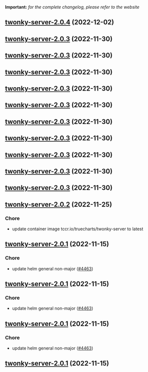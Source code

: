 **Important:**
*for the complete changelog, please refer to the website*




## [twonky-server-2.0.4](https://github.com/truecharts/charts/compare/twonky-server-2.0.3...twonky-server-2.0.4) (2022-12-02)




## [twonky-server-2.0.3](https://github.com/truecharts/charts/compare/twonky-server-2.0.2...twonky-server-2.0.3) (2022-11-30)




## [twonky-server-2.0.3](https://github.com/truecharts/charts/compare/twonky-server-2.0.2...twonky-server-2.0.3) (2022-11-30)




## [twonky-server-2.0.3](https://github.com/truecharts/charts/compare/twonky-server-2.0.2...twonky-server-2.0.3) (2022-11-30)




## [twonky-server-2.0.3](https://github.com/truecharts/charts/compare/twonky-server-2.0.2...twonky-server-2.0.3) (2022-11-30)




## [twonky-server-2.0.3](https://github.com/truecharts/charts/compare/twonky-server-2.0.2...twonky-server-2.0.3) (2022-11-30)




## [twonky-server-2.0.3](https://github.com/truecharts/charts/compare/twonky-server-2.0.2...twonky-server-2.0.3) (2022-11-30)




## [twonky-server-2.0.3](https://github.com/truecharts/charts/compare/twonky-server-2.0.2...twonky-server-2.0.3) (2022-11-30)




## [twonky-server-2.0.3](https://github.com/truecharts/charts/compare/twonky-server-2.0.2...twonky-server-2.0.3) (2022-11-30)




## [twonky-server-2.0.3](https://github.com/truecharts/charts/compare/twonky-server-2.0.2...twonky-server-2.0.3) (2022-11-30)




## [twonky-server-2.0.3](https://github.com/truecharts/charts/compare/twonky-server-2.0.2...twonky-server-2.0.3) (2022-11-30)




## [twonky-server-2.0.2](https://github.com/truecharts/charts/compare/twonky-server-2.0.1...twonky-server-2.0.2) (2022-11-25)

### Chore

- update container image tccr.io/truecharts/twonky-server to latest
  
  


## [twonky-server-2.0.1](https://github.com/truecharts/charts/compare/twonky-server-2.0.0...twonky-server-2.0.1) (2022-11-15)

### Chore

- update helm general non-major ([#4463](https://github.com/truecharts/charts/issues/4463))
  
  


## [twonky-server-2.0.1](https://github.com/truecharts/charts/compare/twonky-server-2.0.0...twonky-server-2.0.1) (2022-11-15)

### Chore

- update helm general non-major ([#4463](https://github.com/truecharts/charts/issues/4463))
  
  


## [twonky-server-2.0.1](https://github.com/truecharts/charts/compare/twonky-server-2.0.0...twonky-server-2.0.1) (2022-11-15)

### Chore

- update helm general non-major ([#4463](https://github.com/truecharts/charts/issues/4463))
  
  


## [twonky-server-2.0.1](https://github.com/truecharts/charts/compare/twonky-server-2.0.0...twonky-server-2.0.1) (2022-11-15)

